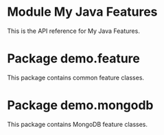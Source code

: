 # Module My Java Features

This is the API reference for My Java Features.

# Package demo.feature

This package contains common feature classes.

# Package demo.mongodb

This package contains MongoDB feature classes.
